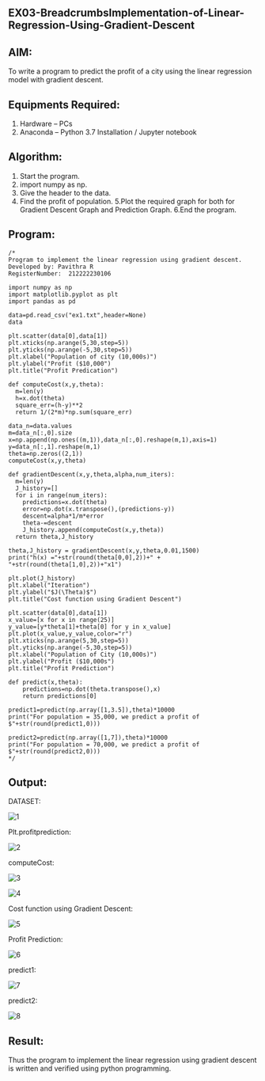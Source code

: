 ##  EX03-BreadcrumbsImplementation-of-Linear-Regression-Using-Gradient-Descent

## AIM:
To write a program to predict the profit of a city using the linear regression model with gradient descent.

## Equipments Required:
1. Hardware – PCs
2. Anaconda – Python 3.7 Installation / Jupyter notebook

## Algorithm:


1. Start the program.
2. import numpy as np.
3. Give the header to the data.
4. Find the profit of population.
5.Plot the required graph for both for Gradient Descent Graph and Prediction Graph.
6.End the program.


## Program:
```
/*
Program to implement the linear regression using gradient descent.
Developed by: Pavithra R
RegisterNumber:  212222230106

import numpy as np
import matplotlib.pyplot as plt
import pandas as pd

data=pd.read_csv("ex1.txt",header=None)
data

plt.scatter(data[0],data[1])
plt.xticks(np.arange(5,30,step=5))
plt.yticks(np.arange(-5,30,step=5))
plt.xlabel("Population of city (10,000s)")
plt.ylabel("Profit ($10,000")
plt.title("Profit Predication")

def computeCost(x,y,theta):
  m=len(y)
  h=x.dot(theta)
  square_err=(h-y)**2
  return 1/(2*m)*np.sum(square_err)
  
data_n=data.values
m=data_n[:,0].size
x=np.append(np.ones((m,1)),data_n[:,0].reshape(m,1),axis=1)
y=data_n[:,1].reshape(m,1)
theta=np.zeros((2,1))
computeCost(x,y,theta)

def gradientDescent(x,y,theta,alpha,num_iters):
  m=len(y)
  J_history=[]
  for i in range(num_iters):
    predictions=x.dot(theta)
    error=np.dot(x.transpose(),(predictions-y))
    descent=alpha*1/m*error
    theta-=descent
    J_history.append(computeCost(x,y,theta))
  return theta,J_history

theta,J_history = gradientDescent(x,y,theta,0.01,1500)
print("h(x) ="+str(round(theta[0,0],2))+" + "+str(round(theta[1,0],2))+"x1")

plt.plot(J_history)
plt.xlabel("Iteration")
plt.ylabel("$J(\Theta)$")
plt.title("Cost function using Gradient Descent")

plt.scatter(data[0],data[1])
x_value=[x for x in range(25)]
y_value=[y*theta[1]+theta[0] for y in x_value]
plt.plot(x_value,y_value,color="r")
plt.xticks(np.arange(5,30,step=5))
plt.yticks(np.arange(-5,30,step=5))
plt.xlabel("Population of City (10,000s)")
plt.ylabel("Profit ($10,000s")
plt.title("Profit Prediction")

def predict(x,theta):
    predictions=np.dot(theta.transpose(),x)
    return predictions[0]

predict1=predict(np.array([1,3.5]),theta)*10000
print("For population = 35,000, we predict a profit of $"+str(round(predict1,0)))

predict2=predict(np.array([1,7]),theta)*10000
print("For population = 70,000, we predict a profit of $"+str(round(predict2,0)))
*/
```

## Output:


DATASET:

![1](https://github.com/Pavithraramasaamy/Implementation-of-Linear-Regression-Using-Gradient-Descent/assets/118596964/06099a9a-27fb-423c-9623-9e98b88c8f2b)

Plt.profitprediction:

![2](https://github.com/Pavithraramasaamy/Implementation-of-Linear-Regression-Using-Gradient-Descent/assets/118596964/1cee0eb9-c7ea-4194-957f-75c972e0c590)

computeCost:

![3](https://github.com/Pavithraramasaamy/Implementation-of-Linear-Regression-Using-Gradient-Descent/assets/118596964/db9d7b4f-b3af-48b7-98c3-0b26f43e500a)




![4](https://github.com/Pavithraramasaamy/Implementation-of-Linear-Regression-Using-Gradient-Descent/assets/118596964/8ee38a81-b265-474a-ac0d-f669fddc1b69)


Cost function using Gradient Descent:

![5](https://github.com/Pavithraramasaamy/Implementation-of-Linear-Regression-Using-Gradient-Descent/assets/118596964/62b3d147-b378-4772-9f32-a5abd8c43e96)

Profit Prediction:

![6](https://github.com/Pavithraramasaamy/Implementation-of-Linear-Regression-Using-Gradient-Descent/assets/118596964/771a2858-79a6-430c-a1e8-d12b11763176)


predict1:

![7](https://github.com/Pavithraramasaamy/Implementation-of-Linear-Regression-Using-Gradient-Descent/assets/118596964/f658156b-ba64-4232-bf2c-0654dd47c9e8)

predict2:

![8](https://github.com/Pavithraramasaamy/Implementation-of-Linear-Regression-Using-Gradient-Descent/assets/118596964/c1c43a75-869b-421c-af72-f6b7e963ac93)





## Result:
Thus the program to implement the linear regression using gradient descent is written and verified using python programming.
